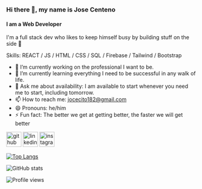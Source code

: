 ### Hi there 👋, my name is Jose Centeno
#### I am a Web Developer

I'm a full stack dev who likes to keep himself busy by building stuff on the side 🌻

Skills: REACT / JS / HTML / CSS / SQL / Firebase / Tailwind / Bootstrap

- 🔭 I’m currently working on the professional I want to be. 
- 🌱 I’m currently learning everything I need to be successful in any walk of life. 
- 💬 Ask me about availability: I am available to start whenever you need me to start, including tomorrow. 
- 📫 How to reach me: jocecito182@gmail.com 
- 😄 Pronouns: he/him 
- ⚡ Fun fact: The better we get at getting better, the faster we will get better  


[<img src='https://cdn.jsdelivr.net/npm/simple-icons@3.0.1/icons/github.svg' alt='github' height='40'>](https://github.com/josecentenodev)  [<img src='https://cdn.jsdelivr.net/npm/simple-icons@3.0.1/icons/linkedin.svg' alt='linkedin' height='40'>](https://www.linkedin.com/in/josecentenodev/)  [<img src='https://cdn.jsdelivr.net/npm/simple-icons@3.0.1/icons/instagram.svg' alt='instagram' height='40'>](https://www.instagram.com/citodesu/)  

[![Top Langs](https://github-readme-stats.vercel.app/api/top-langs/?username=josecentenodev)](https://github.com/anuraghazra/github-readme-stats)

![GitHub stats](https://github-readme-stats.vercel.app/api?username=josecentenodev&show_icons=true)  

![Profile views](https://gpvc.arturio.dev/josecentenodev)  
